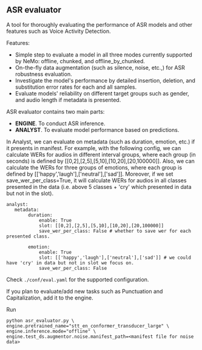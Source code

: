 ASR evaluator
--------------------

A tool for thoroughly evaluating the performance of ASR models and other features such as Voice Activity Detection.

Features:
   - Simple step to evaluate a model in all three modes currently supported by NeMo: offline, chunked, and offline_by_chunked.
   - On-the-fly data augmentation (such as silence, noise, etc.,) for ASR robustness evaluation.
   - Investigate the model's performance by detailed insertion, deletion, and substitution error rates for each and all samples.
   - Evaluate models' reliability on different target groups such as gender, and audio length if metadata is presented.


ASR evaluator contains two main parts:
- **ENGINE**. To conduct ASR inference.
- **ANALYST**. To evaluate model performance based on predictions.

In Analyst, we can evaluate on metadata (such as duration, emotion, etc.) if it presents in manifest. For example, with the following config, we can calculate WERs for audios in different interval groups, where each group (in seconds) is defined by [[0,2],[2,5],[5,10],[10,20],[20,100000]]. Also, we can calculate the WERs for three groups of emotions, where each group is defined by [['happy','laugh'],['neutral'],['sad']]. Moreover, if we set save_wer_per_class=True, it will calculate WERs for audios in all classes presented in the data (i.e. above 5 classes + 'cry' which presented in data but not in the slot).

```
analyst:
   metadata:
        duration:
            enable: True
            slot: [[0,2],[2,5],[5,10],[10,20],[20,100000]]
            save_wer_per_class: False # whether to save wer for each presented class.

        emotion:
            enable: True
            slot: [['happy','laugh'],['neutral'],['sad']] # we could have 'cry' in data but not in slot we focus on.
            save_wer_per_class: False
 ```


Check `./conf/eval.yaml` for the supported configuration.

If you plan to evaluate/add new tasks such as Punctuation and Capitalization, add it to the engine.

Run
```
python asr_evaluator.py \
engine.pretrained_name="stt_en_conformer_transducer_large" \
engine.inference.mode="offline" \
engine.test_ds.augmentor.noise.manifest_path=<manifest file for noise data>
```
